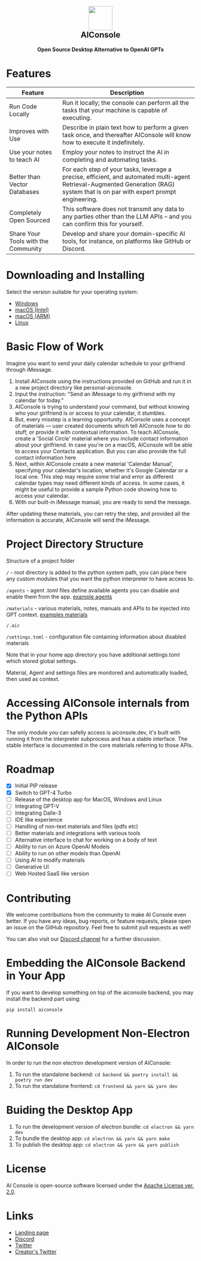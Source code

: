 <h2 align="center"><img src="https://github.com/10clouds/aiconsole/assets/135703473/d48b7b40-4b9e-45af-92e4-2abc5a8a40b0" height="64"><br>AIConsole</h2>

<p align="center"><strong>Open Source Desktop Alternative to OpenAI GPTs</strong></p>

# Features

| Feature                             | Description                                                                                                                                                                      |
| ----------------------------------- | -------------------------------------------------------------------------------------------------------------------------------------------------------------------------------- |
| Run Code Locally                    | Run it locally; the console can perform all the tasks that your machine is capable of executing.                                                                                 |
| Improves with Use                   | Describe in plain text how to perform a given task once, and thereafter AIConsole will know how to execute it indefinitely.                                                      |
| Use your notes to teach AI  | Employ your notes to instruct the AI in completing and automating tasks.                                                                                                         |
| Better than Vector Databases        | For each step of your tasks, leverage a precise, efficient, and automated multi-agent Retrieval-Augmented Generation (RAG) system that is on par with expert prompt engineering. |
| Completely Open Sourced             | This software does not transmit any data to any parties other than the LLM APIs – and you can confirm this for yourself.                                                         |
| Share Your Tools with the Community | Develop and share your domain-specific AI tools, for instance, on platforms like GitHub or Discord.                                                                              |

# Downloading and Installing

Select the version suitable for your operating system:

- [Windows](https://github.com/10clouds/aiconsole/releases)
- [macOS (Intel)](https://github.com/10clouds/aiconsole/releases)
- [macOS (ARM)](https://github.com/10clouds/aiconsole/releases)
- [Linux](https://github.com/10clouds/aiconsole/releases)

# Basic Flow of Work

Imagine you want to send your daily calendar schedule to your girlfriend through iMessage.

1. Install AIConsole using the instructions provided on GitHub and run it in a new project directory like personal-aiconsole.
2. Input the instruction: "Send an iMessage to my girlfriend with my calendar for today."
3. AIConsole is trying to understand your command, but without knowing who your girlfriend is or access to your calendar, it stumbles.
4. But, every misstep is a learning opportunity. AIConsole uses a concept of materials — user created documents which tell AIConsole how to do stuff, or provide it with contextual information. To teach AIConsole, create a 'Social Circle' material where you include contact information about your girlfriend. In case you're on a macOS, AIConsole will be able to access your Contacts application. But you can also provide the full contact information here
5. Next, within AIConsole create a new material 'Calendar Manual', specifying your calendar's location, whether it's Google Calendar or a local one. This step may require some trial and error as different calendar types may need different kinds of access. In some cases, it might be useful to provide a sample Python code showing how to access your calendar.
6. With our built-in iMessage manual, you are ready to send the message.

After updating these materials, you can retry the step, and provided all the information is accurate, AIConsole will send the iMessage.

# Project Directory Structure

Structure of a project folder

`/` - root directory is added to the python system path, you can place here any custom modules that you want the python interpreter to have access to.

`/agents` - agent .toml files define available agents you can disable and enable them from the app. [example agents](../blob/master/backend/aiconsole/preinstalled/agents)

`/materials` - various materials, notes, manuals and APIs to be injected into GPT context. [examples materials](../blob/master/backend/aiconsole/preinstalled/materials)

`/.aic`

`/settings.toml` - configuration file containing information about disabled materials

Note that in your home app directory you have additional settings.toml which stored global settings.

Material, Agent and settings files are monitored and automatically loaded, then used as context.

# Accessing AIConsole internals from the Python APIs

The only module you can safelly access is aiconsole.dev, it's built with running it from the interpreter subprocess and has a stable interface. The stable interface is documented in the core materials referring to those APIs.

# Roadmap

- [x] Initial PIP release
- [x] Switch to GPT-4 Turbo
- [ ] Release of the desktop app for MacOS, Windows and Linux
- [ ] Integrating GPT-V
- [ ] Integrating Dalle-3
- [ ] IDE like experience
- [ ] Handling of non-text materials and files (pdfs etc)
- [ ] Better materials and integrations with various tools
- [ ] Alternative interface to chat for working on a body of text
- [ ] Ability to run on Azure OpenAI Models
- [ ] Ability to run on other models than OpenAI
- [ ] Using AI to modify materials
- [ ] Generative UI
- [ ] Web Hosted SaaS like version

# Contributing

We welcome contributions from the community to make AI Console even better. If you have any ideas, bug reports, or feature requests, please open an issue on the GitHub repository. Feel free to submit pull requests as well!

You can also visit our [Discord channel](https://discord.gg/gYPJqFC7hF) for a further discussion.

# Embedding the AIConsole Backend in Your App

If you want to develop something on top of the aiconsole backend, you may install the backend part using:

`pip install aiconsole`

# Running Development Non-Electron AIConsole

In order to run the non electron development version of AIConsole:

1. To run the standalone backend: `cd backend && poetry install && poetry run dev`
2. To run the standalone frontend: `cd frontend && yarn && yarn dev`

# Buiding the Desktop App

1. To run the development version of electron bundle: `cd electron && yarn dev`
2. To bundle the desktop app: `cd electron && yarn && yarn make`
3. To publish the desktop app: `cd electron && yarn && yarn publish`

# License

AI Console is open-source software licensed under the [Apache License ver. 2.0](https://www.apache.org/licenses/LICENSE-2.0.txt).

# Links

- [Landing page](https://aiconsole.ai)
- [Discord](https://discord.gg/gYPJqFC7hF)
- [Twitter](https://twitter.com/ai_console)
- [Creator's Twitter](https://twitter.com/mcielecki)
